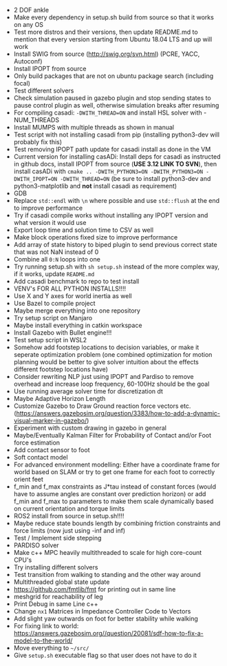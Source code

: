 - 2 DOF ankle
- Make every dependency in setup.sh build from source so that it works on any OS
- Test more distros and their versions, then update README.md to mention that every version starting from Ubuntu 18.04 LTS and up will work
- Install SWIG from source (http://swig.org/svn.html) (PCRE, YACC, Autoconf)
- Install IPOPT from source
- Only build packages that are not on ubuntu package search (including focal)
- Test different solvers
- Check simulation paused in gazebo plugin and stop sending states to pause control plugin as well, otherwise simulation breaks after resuming
- For compiling casadi: `-DWITH_THREAD=ON` and install HSL solver with -NUM_THREADS
- Install MUMPS with multiple threads as shown in manual
- Test script with not installing casadi from pip (installing python3-dev will probably fix this)
- Test removing IPOPT path update for casadi install as done in the VM
- Current version for installing casADi: Install deps for casadi as instructed in github docs, install IPOPT from source (**USE 3.12 LINK TO SVN**), then install casADi with `cmake .. -DWITH_PYTHON3=ON -DWITH_PYTHON3=ON -DWITH_IPOPT=ON -DWITH_THREAD=ON` (be sure to install python3-dev and python3-matplotlib and **not** install casadi as requirement) 
- GDB
- Replace `std::endl` with `\n` where possible and use `std::flush` at the end to improve performance
- Try if casadi compile works without installing any IPOPT version and what version it would use
- Export loop time and solution time to CSV as well
- Make block operations fixed size to improve performance
- Add array of state history to biped plugin to send previous correct state that was not NaN instead of 0
- Combine all `0:N` loops into one
- Try running setup.sh with `sh setup.sh` instead of the more complex way, if it works, update `README.md`
- Add casadi benchmark to repo to test install
- VENV's FOR ALL PYTHON INSTALLS!!!!
- Use X and Y axes for world inertia as well
- Use Bazel to compile project
- Maybe merge everything into one repository
- Try setup script on Manjaro
- Maybe install everything in catkin workspace
- Install Gazebo with Bullet engine!!!
- Test setup script in WSL2
- Somehow add footstep locations to decision variables, or make it seperate optimization problem (one combined optimization for motion planning would be better to give solver intuition about the effects different footstep locations have)
- Consider rewriting NLP just using IPOPT and Pardiso to remove overhead and increase loop frequency, 60-100Hz should be the goal
- Use running average solver time for discretization dt
- Maybe Adaptive Horizon Length
- Customize Gazebo to Draw Ground reaction force vectors etc. (https://answers.gazebosim.org/question/3383/how-to-add-a-dynamic-visual-marker-in-gazebo/)
- Experiment with custom drawing in gazebo in general
- Maybe/Eventually Kalman Filter for Probability of Contact and/or Foot force estimation
- Add contact sensor to foot
- Soft contact model
- For advanced environment modelling: Either have a coordinate frame for world based on SLAM or try to get one frame for each foot to correctly orient feet
- f_min and f_max constraints as J*tau instead of constant forces (would have to assume angles are constant over prediction horizon) or add f_min and f_max to parameters to make them scale dynamically based on current orientation and torque limits
- ROS2 install from source in setup.sh!!!!
- Maybe reduce state bounds length by combining friction constraints and force limits (now just using -inf and inf)
- Test / Implement side stepping
- PARDISO solver
- Make c++ MPC heavily multithreaded to scale for high core-count CPU's
- Try installing different solvers
- Test transition from walking to standing and the other way around
- Multithreaded global state update
- https://github.com/fmtlib/fmt for printing out in same line
- meshgrid for reachability of leg
- Print Debug in same Line c++
- Change `nx1` Matrices in Impedance Controller Code to Vectors
- Add slight yaw outwards on foot for better stability while walking
- For fixing link to world: https://answers.gazebosim.org//question/20081/sdf-how-to-fix-a-model-to-the-world/
- Move everything to `~/src/`
- Give `setup.sh` executable flag so that user does not have to do it